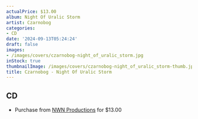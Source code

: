 ```yaml
---
actualPrice: $13.00
album: Night Of Uralic Storm
artist: Czarnobog
categories:
- CD
date: '2024-09-13T05:24:24'
draft: false
images:
- /images/covers/czarnobog-night_of_uralic_storm.jpg
inStock: true
thumbnailImage: /images/covers/czarnobog-night_of_uralic_storm-thumb.jpg
title: Czarnobog - Night Of Uralic Storm
---
```


## CD
* Purchase from [NWN Productions](http://shop.nwnprod.com/index.php?route=product/product&path=93&product_id=55541&sort=pd.name&order=ASC) for $13.00
